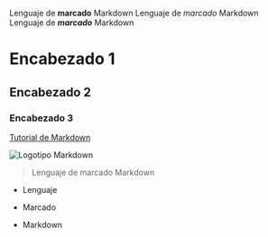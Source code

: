 Lenguaje de **marcado** Markdown
Lenguaje de _marcado_ Markdown
Lenguaje de **_marcado_** Markdown

# **Encabezado 1**
## **Encabezado 2**
### **Encabezado 3**

[Tutorial de Markdown](https://tutorialmd.com)


![Logotipo Markdown](md.png)


>Lenguaje de marcado Markdown

* Lenguaje

* Marcado

* Markdown
